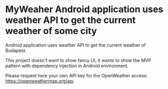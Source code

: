 # MyWeaher Android application uses weather API to get the current weather of some city #

Android application uses weather API to get the current weather of Budapest.

This project doesn't want to show fancy UI, it wants to show the MVP pattern with dependency injection in Android environment.

Please request here your own API key for the OpenWeather access: https://openweathermap.org/api


